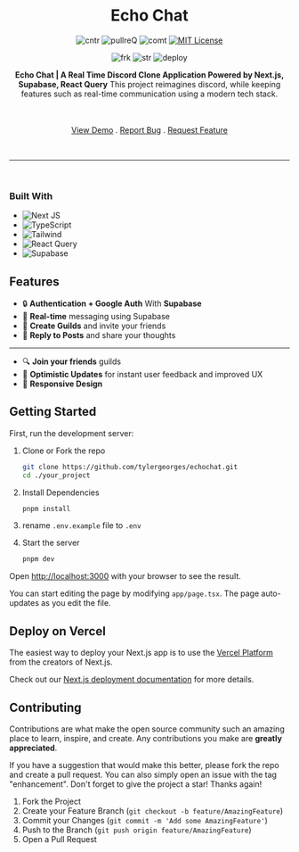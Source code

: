 <div align="center">

<h1 align="center">Echo Chat</h1>
  
  
![cntr](https://img.shields.io/github/contributors/tylergeorges/echochat?color=pink&style=for-the-badge)
![pullreQ](https://img.shields.io/github/issues-pr/tylergeorges/echochat?color=orange&style=for-the-badge)
![comt](https://img.shields.io/github/last-commit/tylergeorges/echochat?style=for-the-badge)
[![MIT License](https://img.shields.io/badge/License-MIT-green.svg?style=for-the-badge)](https://choosealicense.com/licenses/mit/)

![frk](https://img.shields.io/github/forks/tylergeorges/echochat?style=flat-square)
![str](https://img.shields.io/github/stars/tylergeorges/echochat?style=flat-square)
![deploy](https://img.shields.io/website?down_color=red&down_message=down&style=flat-square&up_color=succes&up_message=up&url=https%3A%2F%2Fechochatr.vercel.app)

<p align="center">

**Echo Chat | A Real Time Discord Clone Application Powered by Next.js, Supabase, React Query** This project reimagines discord, while keeping features such as real-time communication using a modern tech stack.

 <br />
 <br />
    <a href="https://echochat.vercel.app/">View Demo</a>
      .
    <a href="https://github.com/tylergeorges/echochat/issues">Report Bug</a>
     .
    <a href="https://github.com/tylergeorges/echochat/pulls">Request Feature</a>
<p>

<br>
<hr>
</div>

<br>

### Built With

- ![Next JS](https://img.shields.io/badge/Next-black?style=for-the-badge&logo=next.js&logoColor=white)
- ![TypeScript](https://img.shields.io/badge/typescript-%23007ACC.svg?style=for-the-badge&logo=typescript&logoColor=white)
- ![Tailwind](https://img.shields.io/badge/Tailwind_CSS-38B2AC?style=for-the-badge&logo=tailwind-css&logoColor=white)
- ![React Query](https://img.shields.io/badge/-React%20Query-FF4154?style=for-the-badge&logo=react%20query&logoColor=white)
- ![Supabase](https://shields.io/badge/supabase-black?logo=supabase&style=for-the-badge)

## Features

- 🔒 **Authentication + Google Auth** With **Supabase**
- 📱 **Real-time** messaging using Supabase
- 🎉 **Create Guilds** and invite your friends
- 📱 **Reply to Posts** and share your thoughts

---

- 🔍 **Join your friends** guilds
- 🚀 **Optimistic Updates** for instant user feedback and improved UX
- 🎊 **Responsive Design**

## Getting Started

First, run the development server:

1. Clone or Fork the repo

   ```sh
   git clone https://github.com/tylergeorges/echochat.git
   cd ./your_project
   ```

2. Install Dependencies

   ```sh
   pnpm install
   ```

3. rename `.env.example` file to `.env`

4. Start the server

   ```sh
   pnpm dev
   ```

Open [http://localhost:3000](http://localhost:3000) with your browser to see the result.

You can start editing the page by modifying `app/page.tsx`. The page auto-updates as you edit the file.

## Deploy on Vercel

The easiest way to deploy your Next.js app is to use the [Vercel Platform](https://vercel.com/new?utm_medium=default-template&filter=next.js&utm_source=create-next-app&utm_campaign=create-next-app-readme) from the creators of Next.js.

Check out our [Next.js deployment documentation](https://nextjs.org/docs/deployment) for more details.

<!-- CONTRIBUTING -->

## Contributing

Contributions are what make the open source community such an amazing place to learn, inspire, and create. Any contributions you make are **greatly appreciated**.

If you have a suggestion that would make this better, please fork the repo and create a pull request. You can also simply open an issue with the tag "enhancement".
Don't forget to give the project a star! Thanks again!

1. Fork the Project
2. Create your Feature Branch (`git checkout -b feature/AmazingFeature`)
3. Commit your Changes (`git commit -m 'Add some AmazingFeature'`)
4. Push to the Branch (`git push origin feature/AmazingFeature`)
5. Open a Pull Request
